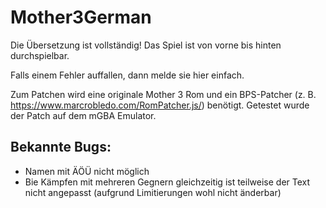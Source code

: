 # Mother3German
Die Übersetzung ist vollständig! Das Spiel ist von vorne bis hinten durchspielbar.

Falls einem Fehler auffallen, dann melde sie hier einfach.

Zum Patchen wird eine originale Mother 3 Rom und ein BPS-Patcher (z. B. https://www.marcrobledo.com/RomPatcher.js/) benötigt.
Getestet wurde der Patch auf dem mGBA Emulator.

## Bekannte Bugs:
- Namen mit ÄÖÜ nicht möglich
- Bie Kämpfen mit mehreren Gegnern gleichzeitig ist teilweise der Text nicht angepasst (aufgrund Limitierungen wohl nicht änderbar)
